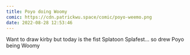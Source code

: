 ```yaml
---
title: Poyo doing Woomy
comic: https://cdn.patrickwu.space/comic/poyo-weemo.png
date: 2022-08-28 12:53:46
---
```


Want to draw kirby but today is the fist Splatoon Splafest... so drew Poyo being Woomy